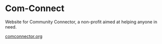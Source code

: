 # Com-Connect

Website for Community Connector, a non-profit aimed at helping anyone in need.

<a href="comconnector.org">comconnector.org</a>
